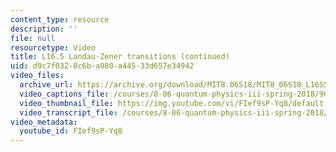 ```yaml
---
content_type: resource
description: ''
file: null
resourcetype: Video
title: L16.5 Landau-Zener transitions (continued)
uid: d9c7f032-0c6b-a080-a445-33d657e34942
video_files:
  archive_url: https://archive.org/download/MIT8.06S18/MIT8_06S18_L16S5_300k.mp4
  video_captions_file: /courses/8-06-quantum-physics-iii-spring-2018/96a45d3815a2581cb563a68e9488af10_FIef9sP-Yq8.vtt
  video_thumbnail_file: https://img.youtube.com/vi/FIef9sP-Yq8/default.jpg
  video_transcript_file: /courses/8-06-quantum-physics-iii-spring-2018/e3ed89342be47957eefc889914aedb29_FIef9sP-Yq8.pdf
video_metadata:
  youtube_id: FIef9sP-Yq8
---
```

